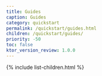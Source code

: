 ```yaml
---
title: Guides
caption: Guides
category: quickstart
permalink: /quickstart/guides.html
children: /quickstart/guides/
priority: -50
toc: false
ktor_version_review: 1.0.0
---
```


{% include list-children.html %}
